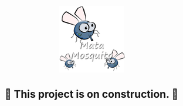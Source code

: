 <div align="center">
    <br>
    <br>
    <img src="assets/images/logo.png" alt="Mata Mosquito" width="180px">
<div>

# 🚧 This project is on construction. 🚧